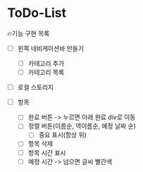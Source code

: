 # ToDo-List

🔥기능 구현 목록

- [ ] 왼쪽 네비게이션바 만들기
  - [ ] 카테고리 추가
  - [ ] 카테고리 목록

- [ ] 로컬 스토리지

- [ ] 항목
  - [ ] 완료 버튼 -> 누르면 아래 완료 div로 이동
  - [ ] 정렬 버튼(이름순, 역이름순, 예정 날짜 순)
    - [ ] 중요 표시(항상 위)
  - [ ] 항목 삭제
  - [ ] 항목 시간 표시
  - [ ] 예정 시간 -> 넘으면 글씨 빨간색
